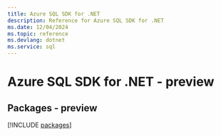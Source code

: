 ```yaml
---
title: Azure SQL SDK for .NET
description: Reference for Azure SQL SDK for .NET
ms.date: 12/04/2024
ms.topic: reference
ms.devlang: dotnet
ms.service: sql
---
```

# Azure SQL SDK for .NET - preview
## Packages - preview
[!INCLUDE [packages](sql-index.md)]